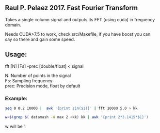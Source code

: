 ## **Raul P. Pelaez 2017. Fast Fourier Transform**

Takes a single column signal and outputs its FFT (using cuda) in frequency domain.  

Needs CUDA>7.5 to work, check src/Makefile, if you have boost you can say so there and gain some speed.  

## Usage:

fft [N] [Fs] -prec [double/float] < signal  

N: Number of points in the signal  
Fs: Sampling frequency  
prec: Precision mode, float by default  

### Example:

```bash
seq 0 0.2 10000 |  awk '{print sin($1)}' | fft 10000 5.0 > kk

w=$(grep $( datamash -W max 2 <kk) kk | awk '{print 2*3.1415*$1}')

```
w will be 1
